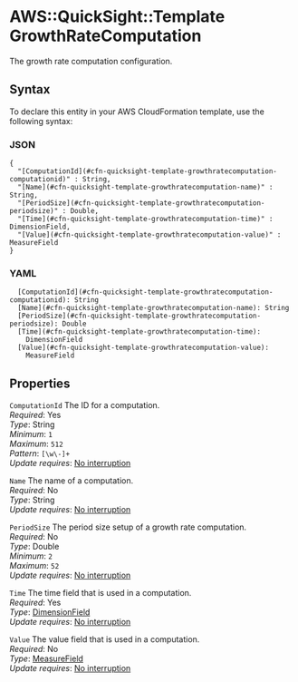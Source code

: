 # AWS::QuickSight::Template GrowthRateComputation<a name="aws-properties-quicksight-template-growthratecomputation"></a>

The growth rate computation configuration\.

## Syntax<a name="aws-properties-quicksight-template-growthratecomputation-syntax"></a>

To declare this entity in your AWS CloudFormation template, use the following syntax:

### JSON<a name="aws-properties-quicksight-template-growthratecomputation-syntax.json"></a>

```
{
  "[ComputationId](#cfn-quicksight-template-growthratecomputation-computationid)" : String,
  "[Name](#cfn-quicksight-template-growthratecomputation-name)" : String,
  "[PeriodSize](#cfn-quicksight-template-growthratecomputation-periodsize)" : Double,
  "[Time](#cfn-quicksight-template-growthratecomputation-time)" : DimensionField,
  "[Value](#cfn-quicksight-template-growthratecomputation-value)" : MeasureField
}
```

### YAML<a name="aws-properties-quicksight-template-growthratecomputation-syntax.yaml"></a>

```
  [ComputationId](#cfn-quicksight-template-growthratecomputation-computationid): String
  [Name](#cfn-quicksight-template-growthratecomputation-name): String
  [PeriodSize](#cfn-quicksight-template-growthratecomputation-periodsize): Double
  [Time](#cfn-quicksight-template-growthratecomputation-time):
    DimensionField
  [Value](#cfn-quicksight-template-growthratecomputation-value):
    MeasureField
```

## Properties<a name="aws-properties-quicksight-template-growthratecomputation-properties"></a>

`ComputationId` <a name="cfn-quicksight-template-growthratecomputation-computationid"></a>
The ID for a computation\.  
_Required_: Yes  
_Type_: String  
_Minimum_: `1`  
_Maximum_: `512`  
_Pattern_: `[\w\-]+`  
_Update requires_: [No interruption](https://docs.aws.amazon.com/AWSCloudFormation/latest/UserGuide/using-cfn-updating-stacks-update-behaviors.html#update-no-interrupt)

`Name` <a name="cfn-quicksight-template-growthratecomputation-name"></a>
The name of a computation\.  
_Required_: No  
_Type_: String  
_Update requires_: [No interruption](https://docs.aws.amazon.com/AWSCloudFormation/latest/UserGuide/using-cfn-updating-stacks-update-behaviors.html#update-no-interrupt)

`PeriodSize` <a name="cfn-quicksight-template-growthratecomputation-periodsize"></a>
The period size setup of a growth rate computation\.  
_Required_: No  
_Type_: Double  
_Minimum_: `2`  
_Maximum_: `52`  
_Update requires_: [No interruption](https://docs.aws.amazon.com/AWSCloudFormation/latest/UserGuide/using-cfn-updating-stacks-update-behaviors.html#update-no-interrupt)

`Time` <a name="cfn-quicksight-template-growthratecomputation-time"></a>
The time field that is used in a computation\.  
_Required_: Yes  
_Type_: [DimensionField](aws-properties-quicksight-template-dimensionfield.md)  
_Update requires_: [No interruption](https://docs.aws.amazon.com/AWSCloudFormation/latest/UserGuide/using-cfn-updating-stacks-update-behaviors.html#update-no-interrupt)

`Value` <a name="cfn-quicksight-template-growthratecomputation-value"></a>
The value field that is used in a computation\.  
_Required_: No  
_Type_: [MeasureField](aws-properties-quicksight-template-measurefield.md)  
_Update requires_: [No interruption](https://docs.aws.amazon.com/AWSCloudFormation/latest/UserGuide/using-cfn-updating-stacks-update-behaviors.html#update-no-interrupt)
